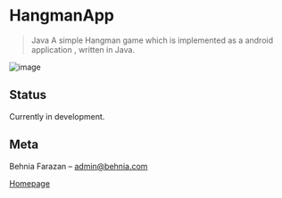 # HangmanApp
> Java 
A simple Hangman game which is implemented as a android application , written in Java.

![image](https://user-images.githubusercontent.com/22538033/51207629-a7ad5500-190b-11e9-9051-ec40867c6870.png)



## Status

Currently in development.

## Meta

Behnia Farazan –  admin@behnia.com

[Homepage](https://behnia.me)

